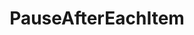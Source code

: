 ---
optionsClassName: PauseAfterEachItemOptions
optionsClassFullName: MigrationTools.Enrichers.PauseAfterEachItemOptions
configurationSamples:
- name: default
  description: 
  code: >-
    {
      "$type": "PauseAfterEachItemOptions",
      "Enabled": true
    }
  sampleFor: MigrationTools.Enrichers.PauseAfterEachItemOptions
description: missng XML code comments
className: PauseAfterEachItem
typeName: ProcessorEnrichers
architecture: v2
options:
- parameterName: Enabled
  type: Boolean
  description: For internal use
  defaultValue: missng XML code comments
- parameterName: RefName
  type: String
  description: For internal use
  defaultValue: missng XML code comments
status: missng XML code comments
processingTarget: missng XML code comments
classFile: /src/MigrationTools/ProcessorEnrichers/PauseAfterEachItem.cs
optionsClassFile: /src/MigrationTools/ProcessorEnrichers/PauseAfterEachItemOptions.cs

redirectFrom: []
layout: reference
toc: true
permalink: /Reference/v2/ProcessorEnrichers/PauseAfterEachItem/
title: PauseAfterEachItem
categories:
- ProcessorEnrichers
- v2
topics:
- topic: notes
  path: /docs/Reference/v2/ProcessorEnrichers/PauseAfterEachItem-notes.md
  exists: false
  markdown: ''
- topic: introduction
  path: /docs/Reference/v2/ProcessorEnrichers/PauseAfterEachItem-introduction.md
  exists: false
  markdown: ''

---
